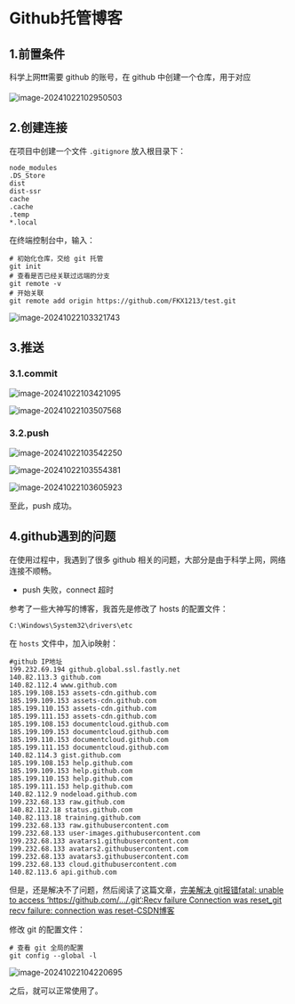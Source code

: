 # Github托管博客

## 1.前置条件

科学上网❗❗❗需要 github 的账号，在 github 中创建一个仓库，用于对应 

![image-20241022102950503](imgs/02_Github/image-20241022102950503.png)



## 2.创建连接

在项目中创建一个文件 `.gitignore` 放入根目录下：

```.gitignore
node_modules
.DS_Store
dist
dist-ssr
cache
.cache
.temp
*.local
```

在终端控制台中，输入：

```shell
# 初始化仓库，交给 git 托管
git init
# 查看是否已经关联过远端的分支
git remote -v
# 开始关联
git remote add origin https://github.com/FKX1213/test.git
```

![image-20241022103321743](imgs/02_Github/image-20241022103321743.png)



## 3.推送

### 3.1.commit

![image-20241022103421095](imgs/02_Github/image-20241022103421095.png)

![image-20241022103507568](imgs/02_Github/image-20241022103507568.png)

### 3.2.push

![image-20241022103542250](imgs/02_Github/image-20241022103542250.png)

![image-20241022103554381](imgs/02_Github/image-20241022103554381.png)

![image-20241022103605923](imgs/02_Github/image-20241022103605923.png)

至此，push 成功。



## 4.github遇到的问题

在使用过程中，我遇到了很多 github 相关的问题，大部分是由于科学上网，网络连接不顺畅。

- push 失败，connect 超时

参考了一些大神写的博客，我首先是修改了 hosts 的配置文件：

```
C:\Windows\System32\drivers\etc
```

在 `hosts` 文件中，加入ip映射：

```txt:line-numbers
#github IP地址
199.232.69.194 github.global.ssl.fastly.net
140.82.113.3 github.com
140.82.112.4 www.github.com
185.199.108.153 assets-cdn.github.com
185.199.109.153 assets-cdn.github.com
185.199.110.153 assets-cdn.github.com
185.199.111.153 assets-cdn.github.com
185.199.108.153 documentcloud.github.com
185.199.109.153 documentcloud.github.com
185.199.110.153 documentcloud.github.com
185.199.111.153 documentcloud.github.com
140.82.114.3 gist.github.com
185.199.108.153 help.github.com
185.199.109.153 help.github.com
185.199.110.153 help.github.com
185.199.111.153 help.github.com
140.82.112.9 nodeload.github.com
199.232.68.133 raw.github.com
140.82.112.18 status.github.com
140.82.113.18 training.github.com
199.232.68.133 raw.githubusercontent.com
199.232.68.133 user-images.githubusercontent.com
199.232.68.133 avatars1.githubusercontent.com
199.232.68.133 avatars2.githubusercontent.com
199.232.68.133 avatars3.githubusercontent.com
199.232.68.133 cloud.githubusercontent.com
140.82.113.6 api.github.com
```



但是，还是解决不了问题，然后阅读了这篇文章，[完美解决 git报错fatal: unable to access ‘https://github.com/.../.git‘:Recv failure Connection was reset_git recv failure: connection was reset-CSDN博客](https://blog.csdn.net/m0_63230155/article/details/132070860?spm=1001.2014.3001.5506)

修改 git 的配置文件：

```shell
# 查看 git 全局的配置
git config --global -l
```

![image-20241022104220695](imgs/02_Github/image-20241022104220695.png)

之后，就可以正常使用了。